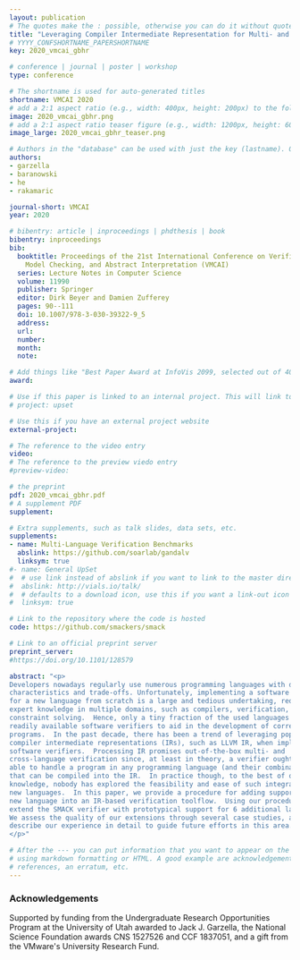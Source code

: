 ```yaml
---
layout: publication
# The quotes make the : possible, otherwise you can do it without quotes
title: "Leveraging Compiler Intermediate Representation for Multi- and Cross-Language Verification"
# YYYY_CONFSHORTNAME_PAPERSHORTNAME
key: 2020_vmcai_gbhr

# conference | journal | poster | workshop
type: conference

# The shortname is used for auto-generated titles
shortname: VMCAI 2020
# add a 2:1 aspect ratio (e.g., width: 400px, height: 200px) to the folder /assets/images/papers/
image: 2020_vmcai_gbhr.png
# add a 2:1 aspect ratio teaser figure (e.g., width: 1200px, height: 600px) to the folder /assets/images/papers/
image_large: 2020_vmcai_gbhr_teaser.png

# Authors in the "database" can be used with just the key (lastname). Others can be written properly.
authors:
- garzella
- baranowski 
- he
- rakamaric

journal-short: VMCAI
year: 2020

# bibentry: article | inproceedings | phdthesis | book
bibentry: inproceedings
bib:
  booktitle: Proceedings of the 21st International Conference on Verification,
    Model Checking, and Abstract Interpretation (VMCAI)
  series: Lecture Notes in Computer Science
  volume: 11990
  publisher: Springer
  editor: Dirk Beyer and Damien Zufferey
  pages: 90--111
  doi: 10.1007/978-3-030-39322-9_5
  address:
  url:
  number:
  month:
  note:

# Add things like "Best Paper Award at InfoVis 2099, selected out of 4000 submissions"
award:

# Use if this paper is linked to an internal project. This will link to the project site
# project: upset

# Use this if you have an external project website
external-project:

# The reference to the video entry
video:
# The reference to the preview viedo entry
#preview-video:

# the preprint
pdf: 2020_vmcai_gbhr.pdf
# A supplement PDF
supplement:

# Extra supplements, such as talk slides, data sets, etc.
supplements:
- name: Multi-Language Verification Benchmarks
  abslink: https://github.com/soarlab/gandalv
  linksym: true
#- name: General UpSet
#  # use link instead of abslink if you want to link to the master directory
#  abslink: http://vials.io/talk/
#  # defaults to a download icon, use this if you want a link-out icon
#  linksym: true

# Link to the repository where the code is hosted
code: https://github.com/smackers/smack

# Link to an official preprint server
preprint_server:
#https://doi.org/10.1101/128579

abstract: "<p>
Developers nowadays regularly use numerous programming languages with different
characteristics and trade-offs. Unfortunately, implementing a software verifier
for a new language from scratch is a large and tedious undertaking, requiring
expert knowledge in multiple domains, such as compilers, verification, and
constraint solving.  Hence, only a tiny fraction of the used languages has
readily available software verifiers to aid in the development of correct
programs.  In the past decade, there has been a trend of leveraging popular
compiler intermediate representations (IRs), such as LLVM IR, when implementing
software verifiers.  Processing IR promises out-of-the-box multi- and
cross-language verification since, at least in theory, a verifier ought to be
able to handle a program in any programming language (and their combination)
that can be compiled into the IR.  In practice though, to the best of our
knowledge, nobody has explored the feasibility and ease of such integration of
new languages.  In this paper, we provide a procedure for adding support for a
new language into an IR-based verification toolflow.  Using our procedure, we
extend the SMACK verifier with prototypical support for 6 additional languages.
We assess the quality of our extensions through several case studies, and we
describe our experience in detail to guide future efforts in this area.
</p>"

# After the --- you can put information that you want to appear on the website
# using markdown formatting or HTML. A good example are acknowledgements, extra
# references, an erratum, etc.
---
```

### Acknowledgements

Supported by funding from the Undergraduate Research Opportunities Program at
the University of Utah awarded to Jack J. Garzella, the National Science
Foundation awards CNS 1527526 and CCF 1837051, and a gift from the VMware's
University Research Fund.
